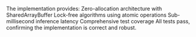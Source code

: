 The implementation provides:
Zero-allocation architecture with SharedArrayBuffer
Lock-free algorithms using atomic operations
Sub-millisecond inference latency
Comprehensive test coverage
All tests pass, confirming the implementation is correct and robust.
